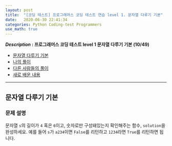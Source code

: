 ```yaml
---
layout: post
title:  "[코딩 테스트] 프로그래머스 코딩 테스트 연습 level 1. 문자열 다루기 기본"
date:   2020-06-30 22:41:34 
categories: Python Coding-test Programmers
use_math: true
---
```


**_Description_ : 프로그래머스 코딩 테스트 level 1 문자열 다루기 기본 (10/49)**

* [문자열 다루기 기본](#problem-description)
* [나의 풀이](#my-solution)
* [다른 사람들의 풀이](#problem-solution)
* [새로 배운 내용](#deep)

***

## 문자열 다루기 기본 <a id="problem-description"></a>

### 문제 설명
문자열 `s`의 길이가 `4` 혹은 `6`이고, 숫자로만 구성돼있는지 확인해주는 함수, `solution`을 완성하세요. 예를 들어 `s`가 `a234`이면 `False`를 리턴하고 `1234`라면 `True`를 리턴하면 됩니다.
